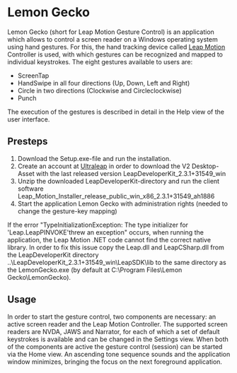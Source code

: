 # Lemon Gecko

Lemon Gecko (short for Leap Motion Gesture Control) is an application which allows to control a screen reader on a Windows operating system using hand gestures.
For this, the hand tracking device called [Leap Motion](https://www.ultraleap.com/) Controller is used, with which gestures can be recognized and mapped to individual keystrokes.
The eight gestures available to users are:
* ScreenTap
* HandSwipe in all four directions (Up, Down, Left and Right)
* Circle in two directions (Clockwise and Circleclockwise)
* Punch 

The execution of the gestures is described in detail in the Help view of the user interface.

## Presteps
1. Download the Setup.exe-file and run the installation.
2. Create an account at [Ultraleap](https://developer-archive.leapmotion.com/v2) in order to download the V2 Desktop-Asset with the last released version LeapDeveloperKit_2.3.1+31549_win
3. Unzip the downloaded LeapDeveloperKit-directory and run the client software Leap_Motion_Installer_release_public_win_x86_2.3.1+31549_ah1886
4. Start the application Lemon Gecko with administration rights (needed to change the gesture-key mapping) 

If the error "TypeInitializationException: The type initializer for 'Leap.LeapPINVOKE'threw an exception" occurs, when running the application, the Leap Motion .NET code cannot find the correct native library. In order to fix this issue copy the Leap.dll and LeapCSharp.dll from the LeapDeveloperKit directory ..\LeapDeveloperKit_2.3.1+31549_win\LeapSDK\lib to the same directory as the LemonGecko.exe (by default at C:\Program Files\Lemon Gecko\LemonGecko).

## Usage
In order to start the gesture control, two components are necessary: an active screen reader and the Leap Motion Controller.
The supported screen readers are NVDA, JAWS and Narrator, for each of which a set of default keystrokes is available and can be changed in the Settings view.
When both of the components are active the gesture control (session) can be started via the Home view. An ascending tone sequence sounds and the application window minimizes, bringing the focus on the next foreground application.
